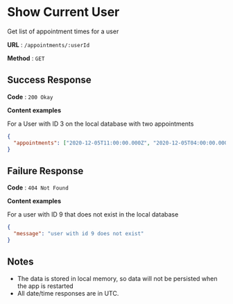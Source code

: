 # Show Current User

Get list of appointment times for a user

**URL** : `/appointments/:userId`

**Method** : `GET`

## Success Response

**Code** : `200 Okay`

**Content examples**

For a User with ID 3 on the local database with two appointments

```json
{
  "appointments": ["2020-12-05T11:00:00.000Z", "2020-12-05T04:00:00.000Z"]
}
```

## Failure Response

**Code** : `404 Not Found`

**Content examples**

For a user with ID 9 that does not exist in the local database

```json
{
  "message": "user with id 9 does not exist"
}
```

## Notes

- The data is stored in local memory, so data will not be persisted when the app is restarted
- All date/time responses are in UTC.
